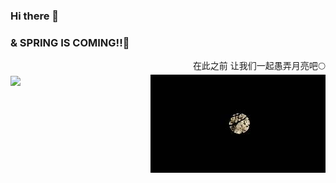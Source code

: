 ### Hi there 👋
### & SPRING IS COMING!!🌸

<div align="right">在此之前 让我们一起愚弄月亮吧🌕</div>
<img src="https://raw.githubusercontent.com/SpringOnU/SpringOnU/main/IMG_20201230_184320_edit_280586827660309.jpg.JPG" align="right"/>

<!--
**SpringOnU/SpringOnU** is a ✨ _special_ ✨ repository because its `README.md` (this file) appears on your GitHub profile.

Here are some ideas to get you started:

- 🔭 I’m currently working on ...
- 🌱 I’m currently learning ...
- 👯 I’m looking to collaborate on ...
- 🤔 I’m looking for help with ...
- 💬 Ask me about ...
- 📫 How to reach me: ...
- 😄 Pronouns: ...
- ⚡ Fun fact: ...
-->

<img align="center" src="https://github-readme-stats.vercel.app/api?username=SpringOnU&theme=dracula&show_icons=true&count_private=true" />
